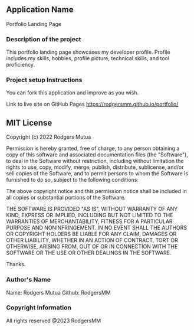 ## Application Name
Portfolio Landing Page

### Description of the project
This portfolio landing page showcases my developer profile. 
Profile includes my skills, hobbies, profile picture, technical skills, and tool proficiency. 

### Project setup Instructions
You can fork this application and improve as you wish.

Link to live site on GitHub Pages
https://rodgersmm.github.io/portfolio/

## MIT License

Copyright (c) 2022 Rodgers Mutua

Permission is hereby granted, free of charge, to any person obtaining a copy of this software and associated documentation files (the "Software"), to deal in the Software without restriction, including without limitation the rights to use, copy, modify, merge, publish, distribute, sublicense, and/or sell copies of the Software, and to permit persons to whom the Software is furnished to do so, subject to the following conditions:

The above copyright notice and this permission notice shall be included in all copies or substantial portions of the Software.

THE SOFTWARE IS PROVIDED "AS IS", WITHOUT WARRANTY OF ANY KIND, EXPRESS OR IMPLIED, INCLUDING BUT NOT LIMITED TO THE WARRANTIES OF MERCHANTABILITY, FITNESS FOR A PARTICULAR PURPOSE AND NONINFRINGEMENT. IN NO EVENT SHALL THE AUTHORS OR COPYRIGHT HOLDERS BE LIABLE FOR ANY CLAIM, DAMAGES OR OTHER LIABILITY, WHETHER IN AN ACTION OF CONTRACT, TORT OR OTHERWISE, ARISING FROM, OUT OF OR IN CONNECTION WITH THE SOFTWARE OR THE USE OR OTHER DEALINGS IN THE SOFTWARE.

Thanks.

### Author's Name
Name: Rodgers Mutua Github: RodgersMM

### Copyright Information
All rights reserved @2023 RodgersMM